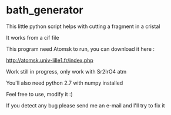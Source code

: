 # bath_generator
This little python script helps with cutting a fragment in a cristal

It works from a cif file

This program need Atomsk to run, you can download it here :

http://atomsk.univ-lille1.fr/index.php



Work still in progress, only work with Sr2IrO4 atm









You'll also need python 2.7 with numpy installed


Feel free to use, modify it :)

If you detect any bug please send me an e-mail and I'll try to fix it 
